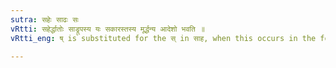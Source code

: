 ```yaml
---
sutra: सहेः साढः सः
vRtti: सहेर्द्धातोः साड्रूपस्य यः सकारस्तस्य मूर्द्धन्य आदेशो भवति ॥
vRtti_eng: ष् is substituted for the स् in साह, when this occurs in the form of साड् (साट्) ॥

---
```

